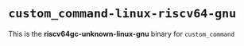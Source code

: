 # `custom_command-linux-riscv64-gnu`

This is the **riscv64gc-unknown-linux-gnu** binary for `custom_command`
